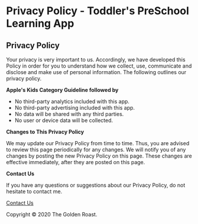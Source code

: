 # Privacy Policy - Toddler's PreSchool Learning App
<body>
<h2>Privacy Policy</h2>
	
<p>Your privacy is very important to us. Accordingly, we have developed this Policy in order for you to understand how we collect, use, communicate and disclose and make use of personal information. The following outlines our privacy policy.</p>

<p><strong>Apple's Kids Category Guideline followed by</strong></p>
<ul>
  <li>No third-party analytics included with this app.</li>
  <li>No third-party advertising included with this app.</li>
  <li>No data will be shared with any third parties.</li>
 <li>No user or device data will be collected.</li>
</ul>

<p><strong>Changes to This Privacy Policy</strong></p>
<p>We may update our Privacy Policy from time to time. Thus, you are advised to review this page
    periodically for any changes. We will notify you of any changes by posting the new Privacy Policy
    on this page. These changes are effective immediately, after they are posted on this page.</p>

<p><strong>Contact Us</strong></p>
<p>If you have any questions or suggestions about our Privacy Policy, do not hesitate to contact
    me.</p>
<a href = "mailto:shuvo.themail@gmail.com?subject = Feedback&body = Message"> Contact Us </a>

</body>


<footer>
	<p>Copyright &copy; 2020 The Golden Roast.</p>
</footer>
